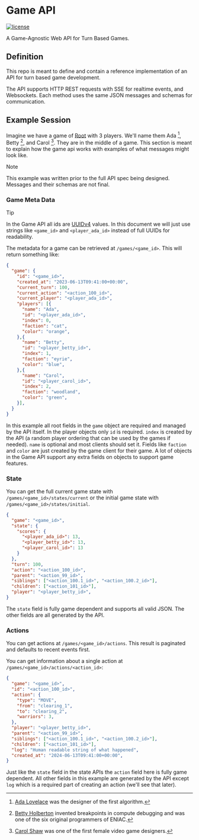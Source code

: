 # Game API

[![license](https://img.shields.io/github/license/kelsin/gameapi?logo=data%3Aimage%2Fsvg%2Bxml%3Bbase64%2CPHN2ZyB4bWxucz0iaHR0cDovL3d3dy53My5vcmcvMjAwMC9zdmciIHdpZHRoPSIyNCIgaGVpZ2h0PSIyNCIgdmlld0JveD0iMCAwIDI0IDI0IiBmaWxsPSJub25lIiBzdHJva2U9IiNmZmYiIHN0cm9rZS13aWR0aD0iMiIgc3Ryb2tlLWxpbmVjYXA9InJvdW5kIiBzdHJva2UtbGluZWpvaW49InJvdW5kIj48cGF0aCBzdHJva2U9Im5vbmUiIGQ9Ik0wIDBoMjR2MjRIMHoiIGZpbGw9Im5vbmUiLz48cGF0aCBkPSJNNyAyMGwxMCAwIi8%2BPHBhdGggZD0iTTYgNmw2IC0xbDYgMSIvPjxwYXRoIGQ9Ik0xMiAzbDAgMTciLz48cGF0aCBkPSJNOSAxMmwtMyAtNmwtMyA2YTMgMyAwIDAgMCA2IDAiLz48cGF0aCBkPSJNMjEgMTJsLTMgLTZsLTMgNmEzIDMgMCAwIDAgNiAwIi8%2BPC9zdmc%2B&logoColor=%23fff&color=%23750014)](https://github.com/kelsin/gameapi?tab=MIT-1-ov-file#readme)

A Game-Agnostic Web API for Turn Based Games.

## Definition

This repo is meant to define and contain a reference implementation of an API
for turn based game development.

The API supports HTTP REST requests with SSE for realtime events, and
Websockets. Each method uses the same JSON messages and schemas for
communication.

## Example Session

Imagine we have a game of
[Root](https://ledergames.com/products/root-a-game-of-woodland-might-and-right)
with 3 players. We'll name them Ada [^1], Betty [^2], and Carol [^3]. They are
in the middle of a game. This section is meant to explain how the game api works
with examples of what messages might look like.

> [!NOTE]
> This example was written prior to the full API spec being designed. Messages
> and their schemas are not final.

[^1]: [Ada Lovelace](https://en.wikipedia.org/wiki/Ada_Lovelace) was the
    designer of the first algorithm.
[^2]: [Betty Holberton](https://en.wikipedia.org/wiki/Betty_Holberton) invented
    breakpoints in compute debugging and was one of the six original programmers
    of ENIAC.
[^3]: [Carol Shaw](https://en.wikipedia.org/wiki/Carol_Shaw) was one of the
    first female video game designers.

### Game Meta Data

> [!TIP]
> In the Game API all ids are
> [UUIDv4](https://en.wikipedia.org/wiki/Universally_unique_identifier#Version_4_(random))
> values. In this document we will just use strings like `<game_id>` and
> `<player_ada_id>` instead of full UUIDs for readability.

The metadata for a game can be retrieved at `/games/<game_id>`. This will return
something like:

``` json
{
  "game": {
    "id": "<game_id>",
    "created_at": "2023-06-13T09:41:00+00:00",
    "current_turn": 100,
    "current_action": "<action_100_id>",
    "current_player": "<player_ada_id>",
    "players": [{
      "name": "Ada",
      "id": "<player_ada_id>",
      "index": 0,
      "faction": "cat",
      "color": "orange",
    },{
      "name": "Betty",
      "id": "<player_betty_id>",
      "index": 1,
      "faction": "eyrie",
      "color": "blue",
    },{
      "name": "Carol",
      "id": "<player_carol_id>",
      "index": 2,
      "faction": "woodland",
      "color": "green",
    }],
  }
}
```

In this example all root fields in the `game` object are required and managed by
the API itself. In the player objects only `id` is required. `index` is created
by the API (a random player ordering that can be used by the games if
needed). `name` is optional and most clients should set it. Fields like
`faction` and `color` are just created by the game client for their game. A lot
of objects in the Game API support any extra fields on objects to support game
features.

### State

You can get the full current game state with `/games/<game_id>/states/current`
or the initial game state with `/games/<game_id>/states/initial`.

``` json
{
  "game": "<game_id>",
  "state": {
    "scores": {
      "<player_ada_id>": 13,
      "<player_betty_id>": 13,
      "<player_carol_id>": 13
    }
  },
  "turn": 100,
  "action": "<action_100_id>",
  "parent": "<action_99_id>",
  "siblings": ["<action_100.1_id>", "<action_100.2_id>"],
  "children": ["<action_101_id>"],
  "player": "<player_betty_id>",
}
```

The `state` field is fully game dependent and supports all valid JSON. The other
fields are all generated by the API.

### Actions

You can get actions at `/games/<game_id>/actions`. This result is paginated and
defaults to recent events first.

You can get information about a single action at
`/games/<game_id>/actions/<action_id>`:

``` json
{
  "game": "<game_id>",
  "id": "<action_100_id>",
  "action": {
    "type": "MOVE",
    "from": "clearing_1",
    "to": "clearing_2",
    "warriors": 3,
  },
  "player": "<player_betty_id>",
  "parent": "<action_99_id>",
  "siblings": ["<action_100.1_id>", "<action_100.2_id>"],
  "children": ["<action_101_id>"],
  "log": "Human readable string of what happened",
  "created_at": "2024-06-13T09:41:00+00:00",
}
```

Just like the `state` field in the state APIs the `action` field here is fully
game dependent. All other fields in this example are generated by the API except
`log` which is a required part of creating an action (we'll see that later).
